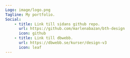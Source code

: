 ```yaml
---
Logo: image/logo.png
Tagline: My portfolio.
Social:
    - title: Link till sidans github repo.
      url: https://github.com/marlenabazan/bth-design
      icon: github
    - title: Link till dbwebb.
      url: https://dbwebb.se/kurser/design-v3
      icon: leaf
---
```

